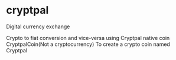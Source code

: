 # cryptpal
Digital currency exchange

Crypto to fiat conversion and vice-versa using Cryptpal native coin CryptpalCoin(Not a cryptocurrency)
To create a crypto coin named Cryptpal
